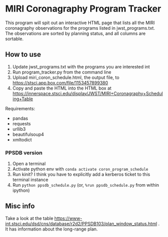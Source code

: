 # MIRI Coronagraphy Program Tracker

This program will spit out an interactive HTML page that lists all the MIRI coronagraphy observations for the programs listed in jwst_programs.txt.
The observations are sorted by planning status, and all columns are sortable.

## How to use

1. Update jwst_programs.txt with the programs you are interested int
2. Run program_tracker.py from the command line
3. Upload miri_coron_schedule.html, the output file, to https://stsci.app.box.com/file/1153457899380
4. Copy and paste the HTML into the HTML box at https://innerspace.stsci.edu/display/JWST/MIRI+Coronagraphy+Scheduling+Table

Requirements:
- pandas
- requests
- urllib3
- beautifulsoup4
- xmltodict


### PPSDB version

1. Open a terminal
2. Activate python env with `conda activate coron_program_schedule`
3. Run kinit? I think you have to explicitly add a kerberos ticket to this terminal instance
4. Run `python ppsdb_schedule.py` (or, `%run ppsdb_schedule.py` from within ipython)

## Misc info

Take a look at the table https://www-int.stsci.edu/dsd/cns/database/r2d2/PPSDB103/plan_window_status.html . It has information about the long-range plan.
